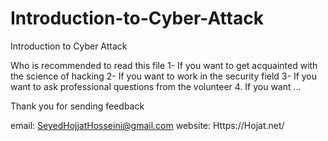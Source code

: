 # Introduction-to-Cyber-Attack
Introduction to Cyber Attack

Who is recommended to read this file
1- If you want to get acquainted with the science of hacking
2- If you want to work in the security field
3- If you want to ask professional questions from the volunteer
4. If you want ...

Thank you for sending feedback

email: SeyedHojjatHosseini@gmail.com
website: Https://Hojat.net/
